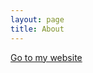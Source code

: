 ```yaml
---
layout: page
title: About
---
```

<div>
<a href="https://rajatrg.github.io">Go to my website</a>
</div>

